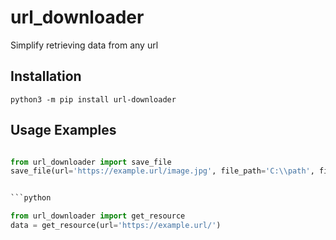 # url_downloader
Simplify retrieving data from any url

## Installation
`python3 -m pip install url-downloader`

## Usage Examples

```python

from url_downloader import save_file
save_file(url='https://example.url/image.jpg', file_path='C:\\path', file_name='name.jpg')


```python

from url_downloader import get_resource
data = get_resource(url='https://example.url/')

